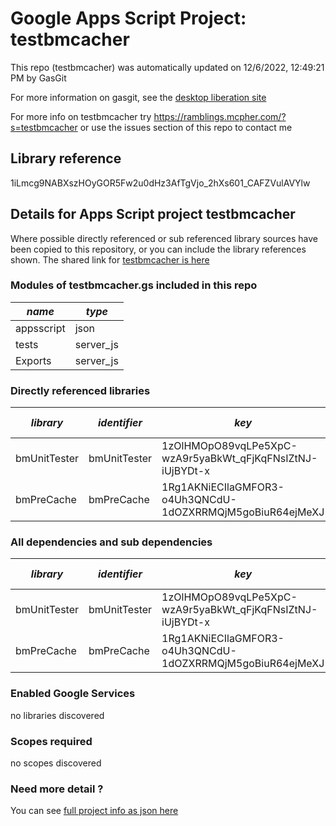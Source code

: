 # Google Apps Script Project: testbmcacher
This repo (testbmcacher) was automatically updated on 12/6/2022, 12:49:21 PM by GasGit

For more information on gasgit, see the [desktop liberation site](https://ramblings.mcpher.com/drive-sdk-and-github/migrategasgit/ "desktop liberation")

For more info on testbmcacher try https://ramblings.mcpher.com/?s=testbmcacher or use the issues section of this repo to contact me
## Library reference
1iLmcg9NABXszHOyGOR5Fw2u0dHz3AfTgVjo_2hXs601_CAFZVulAVYlw


## Details for Apps Script project testbmcacher
Where possible directly referenced or sub referenced library sources have been copied to this repository, or you can include the library references shown. 
The shared link for [testbmcacher is here](https://script.google.com/d/1iLmcg9NABXszHOyGOR5Fw2u0dHz3AfTgVjo_2hXs601_CAFZVulAVYlw/edit?usp=sharing "open in the GAS IDE")

### Modules of testbmcacher.gs included in this repo
*name*|*type*
--- | --- 
appsscript| json
tests| server_js
Exports| server_js
### Directly referenced libraries
*library*|*identifier*|*key*|*version*|*dev mode*|*source*|
--- | --- | --- | --- | --- | --- 
bmUnitTester| bmUnitTester|1zOlHMOpO89vqLPe5XpC-wzA9r5yaBkWt_qFjKqFNsIZtNJ-iUjBYDt-x|7|no|[here](libraries/bmUnitTester "library source")
bmPreCache| bmPreCache|1Rg1AKNiECIlaGMFOR3-o4Uh3QNCdU-1dOZXRRMQjM5goBiuR64ejMeXJ|1|no|[here](libraries/bmPreCache "library source")
### All dependencies and sub dependencies
*library*|*identifier*|*key*|*version*|*dev mode*|*source*|
--- | --- | --- | --- | --- | --- 
bmUnitTester| bmUnitTester|1zOlHMOpO89vqLPe5XpC-wzA9r5yaBkWt_qFjKqFNsIZtNJ-iUjBYDt-x|7|no|[here](libraries/bmUnitTester "library source")
bmPreCache| bmPreCache|1Rg1AKNiECIlaGMFOR3-o4Uh3QNCdU-1dOZXRRMQjM5goBiuR64ejMeXJ|1|no|[here](libraries/bmPreCache "library source")
### Enabled Google Services
no libraries discovered
### Scopes required
no scopes discovered
### Need more detail ?
You can see [full project info as json here](info.json)
